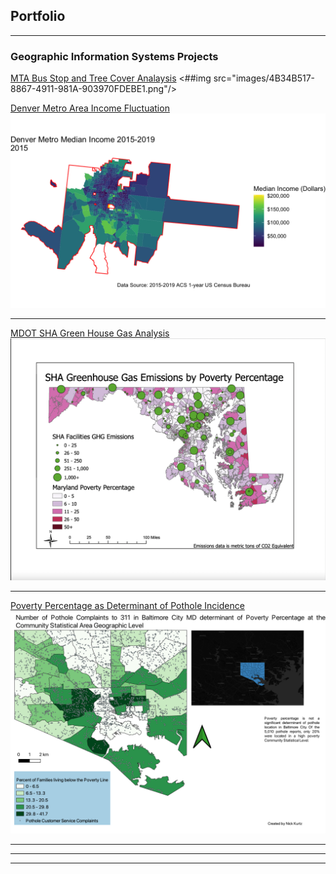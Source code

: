 ## Portfolio

---

### Geographic Information Systems Projects

[MTA Bus Stop and Tree Cover Analaysis](/final_proj_page)
<##img src="images/4B34B517-8867-4911-981A-903970FDEBE1.png"/>

[Denver Metro Area Income Fluctuation](/project1_page)
<img src="images/2015.png"/>

---
[MDOT SHA Green House Gas Analysis](/project2_page)
<img src="images/Screen%20Shot%202022-02-21%20at%2010.21.26%20PM.png"/>

---
[Poverty Percentage as Determinant of Pothole Incidence](/project3_page)
<img src="images/Lab4_Nick_Map.png"/>

---

---




---
<!-- Remove above link if you don't want to attibute -->
